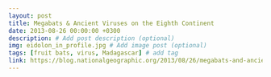 ```yaml
---
layout: post
title: Megabats & Ancient Viruses on the Eighth Continent
date: 2013-08-26 00:00:00 +0300
description: # Add post description (optional)
img: eidolon_in_profile.jpg # Add image post (optional)
tags: [fruit bats, virus, Madagascar] # add tag
link: https://blog.nationalgeographic.org/2013/08/26/megabats-and-ancient-viruses-on-the-eighth-continent
---
```

